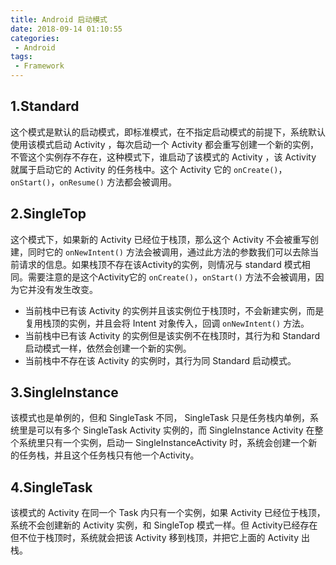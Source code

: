 ```yaml
---
title: Android 启动模式
date: 2018-09-14 01:10:55
categories: 
 - Android
tags: 
 - Framework
---
```


## 1.Standard

这个模式是默认的启动模式，即标准模式，在不指定启动模式的前提下，系统默认使用该模式启动 Activity ，每次启动一个 Activity 都会重写创建一个新的实例，不管这个实例存不存在，这种模式下，谁启动了该模式的 Activity ，该 Activity 就属于启动它的 Activity 的任务栈中。这个 Activity 它的 `onCreate()`，`onStart()`，`onResume()` 方法都会被调用。

## 2.SingleTop

这个模式下，如果新的 Activity 已经位于栈顶，那么这个 Activity 不会被重写创建，同时它的 `onNewIntent()` 方法会被调用，通过此方法的参数我们可以去除当前请求的信息。如果栈顶不存在该Activity的实例，则情况与 standard 模式相同。需要注意的是这个Activity它的 `onCreate()`，`onStart()` 方法不会被调用，因为它并没有发生改变。

* 当前栈中已有该 Activity 的实例并且该实例位于栈顶时，不会新建实例，而是复用栈顶的实例，并且会将 Intent 对象传入，回调 `onNewIntent()` 方法。
* 当前栈中已有该 Activity 的实例但是该实例不在栈顶时，其行为和 Standard 启动模式一样，依然会创建一个新的实例。
* 当前栈中不存在该 Activity 的实例时，其行为同 Standard 启动模式。

## 3.SingleInstance

该模式也是单例的，但和 SingleTask 不同， SingleTask 只是任务栈内单例，系统里是可以有多个 SingleTask Activity 实例的，而 SingleInstance Activity 在整个系统里只有一个实例，启动一 SingleInstanceActivity 时，系统会创建一个新的任务栈，并且这个任务栈只有他一个Activity。

## 4.SingleTask

该模式的 Activity 在同一个 Task 内只有一个实例，如果 Activity 已经位于栈顶，系统不会创建新的 Activity 实例，和 SingleTop 模式一样。但 Activity已经存在但不位于栈顶时，系统就会把该 Activity 移到栈顶，并把它上面的 Activity 出栈。